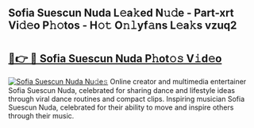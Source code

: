 ## Sofia Suescun Nuda L𝚎a𝚔ed N𝚞𝚍e - Part-xrt Vi𝚍𝚎o P𝚑𝚘tos - H𝚘𝚝 O𝚗𝚕yf𝚊ns L𝚎a𝚔s vzuq2

# <h2><a href="http://kf607m.oniu.top/?m=Sofia+Suescun+Nuda">🔗👉 🔴 Sofia Suescun Nuda P𝚑ot𝚘𝚜 V𝚒d𝚎o</a></h2>

[![Sofia Suescun Nuda Nu𝚍e𝚜](https://i.imgur.com/0qMVB7G.gif)](http://kf607m.oniu.top/?m=Sofia+Suescun+Nuda)
Online creator and multimedia entertainer Sofia Suescun Nuda, celebrated for sharing dance and lifestyle ideas through viral dance routines and compact clips. Inspiring musician Sofia Suescun Nuda, celebrated for their ability to move and inspire others through their music.  
